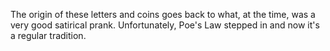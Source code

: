 The origin of these letters and coins goes back to what, at the time, was a very good satirical prank. Unfortunately, Poe's Law stepped in and now it's a regular tradition. 
